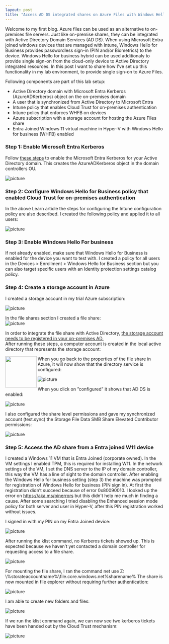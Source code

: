```yaml
---
layout: post
title: "Access AD DS integrated shares on Azure Files with Windows Hello for Business Hybrid"
---
```

Welcome to my first blog. Azure files can be used as an alternative to on-premises file servers. Just like on-premise shares, they can be integrated with Active Directory Domain Services (AD DS). When using Microsoft Entra joined windows devices that are managed with Intune, Windows Hello for Business provides passwordless sign-in (PIN and/or Biometrics) to the device.  Windows Hello for business hybrid can be used additionaly to provide single sign-on from the cloud-only device to Active Directory integrated resources. In this post I want to share how I've set up this functionality in my lab environment, to provide single sign-on to Azure Files.

Following components are part of this lab setup:
- Active Directory domain with Microsoft Entra Kerberos (AzureADKerberos) object on the on-premises domain
- A user that is synchronized from Active Directory to Microsoft Entra
- Intune policy that enables Cloud Trust for on-premises authentication
- Intune policy that enforces WHFB on devices
- Azure subscription with a storage account for hosting the Azure Files share
- Entra Joined Windows 11 virtual machine in Hyper-V with Windows Hello for business (WHFB) enabled

### Step 1: Enable Microsoft Entra Kerberos
Follow [these steps](https://learn.microsoft.com/en-us/windows/security/identity-protection/hello-for-business/deploy/hybrid-cloud-kerberos-trust?tabs=intune) to enable the Microsoft Entra Kerberos for your Active Directory domain. This creates the AzureADKerberos object in the domain controllers OU.

![picture](https://matthijstuenter.github.io/assets/img/2024-12-04/Picture1.png)  

### Step 2: Configure Windows Hello for Business policy that enabled Cloud Trust for on-premises authentication
In the above Learn article the steps for configuring the Intune configuration policy are also described. I created the following policy and applied it to all users:

![picture](https://matthijstuenter.github.io/assets/img/2024-12-04/Picture2.png)  

### Step 3: Enable Windows Hello For business
If not already enabled, make sure that Windows Hello for Business is enabled for the device you want to test with. I created a policy for all users in the Devices > Enrollment > Windows Hello for Business section but you can also target specific users with an Identity protection settings catalog policy. 

### Step 4: Create a storage account in Azure 
I created a storage account in my trial Azure subscription:

![picture](https://matthijstuenter.github.io/assets/img/2024-12-04/Picture4.png)  

In the file shares section I created a file share:  
![picture](https://matthijstuenter.github.io/assets/img/2024-12-04/Picture5.png)    

In order to integrate the file share with Active Directory, [the storage account needs to be registered in your on-premises AD.](https://learn.microsoft.com/en-us/azure/storage/files/storage-files-identity-ad-ds-enable)   
After running these steps, a computer account is created in the local active directory that represents the storage account: 

<img align="left" width="100" height="100" src="https://matthijstuenter.github.io/assets/img/2024-12-04/Picture6.png">

When you go back to the properties of the file share in Azure, it will now show that the directory service is configured:

![picture](https://matthijstuenter.github.io/assets/img/2024-12-04/Picture7.png)  

When you click on ”configured” it shows that AD DS is enabled:

![picture](https://matthijstuenter.github.io/assets/img/2024-12-04/Picture9.png)  

I also configured the share level permissions and gave my synchronized account (test.sync) the Storage File Data SMB Share Elevated Contributor permissions:

![picture](https://matthijstuenter.github.io/assets/img/2024-12-04/Picture10.png)  

### Step 5: Access the AD share from a Entra joined W11 device 
I created a Windows 11 VM that is Entra Joined (corporate owned). In the VM settings I enabled TPM, this is required for installing W11. In the network settings of the VM, I set the DNS server to the IP of my domain controller, this way the VM has a line of sight to the domain controller. After enabling the Windows Hello for business setting (step 3) the machine was prompted for registration of Windows Hello for business (PIN sign in). At first the registration didn’t succeed because of error 0x80090010. I looked up the error on https://aka.ms/pinerrors but this didn't help me much in finding a cause. After some searching I tried disabling the Enhanced session mode policy for both server and user in Hyper-V, after this PIN registration worked without issues. 
 
I signed in with my PIN on my Entra Joined device:

![picture](https://matthijstuenter.github.io/assets/img/2024-12-04/Picture12.png)  

After running the klist command, no Kerberos tickets showed up. This is expected because we haven’t yet contacted a domain controller for requesting access to a file share. 

![picture](https://matthijstuenter.github.io/assets/img/2024-12-04/Picture13.png)  

For mounting the file share, I ran the command net use Z: \\%storateaccountname%\file.core.windows.net\%sharename% 
The share is now mounted in file explorer without requiring further authentication:

![picture](https://matthijstuenter.github.io/assets/img/2024-12-04/Picture14.png)  

I am able to create new folders and files:

![picture](https://matthijstuenter.github.io/assets/img/2024-12-04/Picture15.png)  

If we run the klist command again, we can now see two kerberos tickets have been handed out by the Cloud Trust mechanism:

![picture](https://matthijstuenter.github.io/assets/img/2024-12-04/Picture16.png)  
